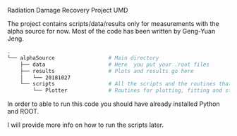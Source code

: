 Radiation Damage Recovery Project UMD

The project contains scripts/data/results only for measurements with the alpha source for now. 
Most of the code has been written by Geng-Yuan Jeng.

```bash
.
└── alphaSource                 # Main directory
    ├── data                    # Here  you put your .root files
    ├── results                 # Plots and results go here
    │   └── 20181027
    └── scripts                 # All the scripts and the routines that we are going to use
        └── Plotter             # Routines for plotting, fitting and style configuration
```

In order to able to run this code you should have already installed Python and ROOT.

I will provide more info on how to run the scripts later.